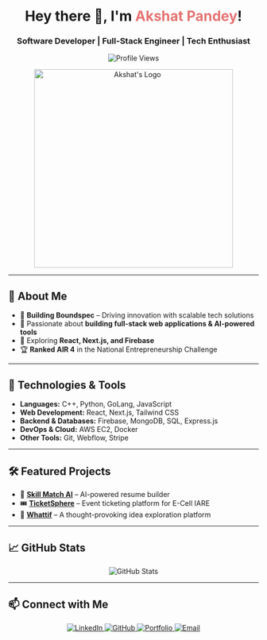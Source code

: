 <h1 align="center">Hey there 👋, I'm <span style="color:#E57373;">Akshat Pandey</span>!</h1>
<h3 align="center">Software Developer | Full-Stack Engineer | Tech Enthusiast</h3>

<p align="center">
  <img src="https://komarev.com/ghpvc/?username=anonymousknight07&label=Profile%20views&color=E57373&style=flat" alt="Profile Views" />
</p>

<p align="center">
  <img src="https://github.com/user-attachments/assets/e5c8b32c-95e0-4e4d-9980-65342a32713f" alt="Akshat's Logo" width="400"/>
</p>

---

## 🚀 About Me
- 🔨 **Building Boundspec** – Driving innovation with scalable tech solutions  
- 🎯 Passionate about **building full-stack web applications & AI-powered tools**  
- 🌱 Exploring **React, Next.js, and Firebase**  
- 🏆 **Ranked AIR 4** in the National Entrepreneurship Challenge  

---

## 🔧 Technologies & Tools

- **Languages:** C++, Python, GoLang, JavaScript  
- **Web Development:** React, Next.js, Tailwind CSS  
- **Backend & Databases:** Firebase, MongoDB, SQL, Express.js  
- **DevOps & Cloud:** AWS EC2, Docker  
- **Other Tools:** Git, Webflow, Stripe  

---

## 🛠 Featured Projects  

- 🎯 **[Skill Match AI](https://skillmatchai.vercel.app/)** – AI-powered resume builder  
- 🎟 **[TicketSphere](https://ticketsecell.vercel.app/)** – Event ticketing platform for E-Cell IARE  
- 🤔 **[Whattif](https://whattif.vercel.app/)** – A thought-provoking idea exploration platform  

---

## 📈 GitHub Stats  
<p align="center">
  <img src="https://github-readme-stats.vercel.app/api?username=anonymousknight07&show_icons=true&theme=tokyonight" alt="GitHub Stats" />
</p>

---

## 📫 Connect with Me  
<p align="center">
  <a href="https://linkedin.com/in/akshatpandey07" target="_blank">
    <img src="https://img.shields.io/badge/LinkedIn-Profile-0A66C2?style=flat&logo=linkedin&logoColor=white" alt="LinkedIn" />
  </a>
  <a href="https://github.com/anonymousknight07" target="_blank">
    <img src="https://img.shields.io/badge/GitHub-Profile-181717?style=flat&logo=github&logoColor=white" alt="GitHub" />
  </a>
  <a href="https://akshath.vercel.app/" target="_blank">
    <img src="https://img.shields.io/badge/Portfolio-Site-3DDC84?style=flat&logo=vercel&logoColor=white" alt="Portfolio" />
  </a>
  <a href="mailto:akshath0703@gmail.com">
    <img src="https://img.shields.io/badge/Email-akshath0703@gmail.com-D14836?style=flat&logo=gmail&logoColor=white" alt="Email" />
  </a>
</p>
